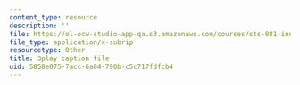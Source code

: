 ```yaml
---
content_type: resource
description: ''
file: https://ol-ocw-studio-app-qa.s3.amazonaws.com/courses/sts-081-innovation-systems-for-science-technology-energy-manufacturing-and-health-spring-2017/5858e0757acc6a84790bc5c717fdfcb4_L-Y4K7LfHms.srt
file_type: application/x-subrip
resourcetype: Other
title: 3play caption file
uid: 5858e075-7acc-6a84-790b-c5c717fdfcb4
---
```

